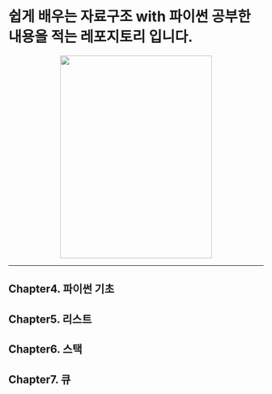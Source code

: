 # 쉽게 배우는 자료구조 with 파이썬 공부한 내용을 적는 레포지토리 입니다.


<center><img src = "https://github.com/Jini-lab/DataStructure_Python/assets/84843910/5fa0ac47-71e1-470f-8b4b-a2c03ceabac0" width="300" height="400"></center>


---

## Chapter4. 파이썬 기초

## Chapter5. 리스트

## Chapter6. 스택

## Chapter7. 큐
